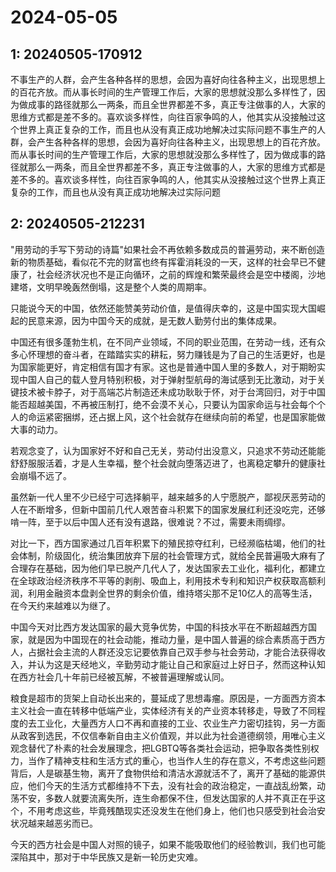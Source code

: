 # 2024-05-05

## 1: 20240505-170912

不事生产的人群，会产生各种各样的思想，会因为喜好向往各种主义，出现思想上的百花齐放。而从事长时间的生产管理工作后，大家的思想就没那么多样性了，因为做成事的路径就那么一两条，而且全世界都差不多，真正专注做事的人，大家的思维方式都是差不多的。喜欢谈多样性，向往百家争鸣的人，他其实从没接触过这个世界上真正复杂的工作，而且也从没有真正成功地解决过实际问题不事生产的人群，会产生各种各样的思想，会因为喜好向往各种主义，出现思想上的百花齐放。而从事长时间的生产管理工作后，大家的思想就没那么多样性了，因为做成事的路径就那么一两条，而且全世界都差不多，真正专注做事的人，大家的思维方式都是差不多的。喜欢谈多样性，向往百家争鸣的人，他其实从没接触过这个世界上真正复杂的工作，而且也从没有真正成功地解决过实际问题

## 2: 20240505-212231

"用劳动的手写下劳动的诗篇"如果社会不再依赖多数成员的普遍劳动，来不断创造新的物质基础，看似花不完的财富也终有挥霍消耗没的一天，这样的社会早已不健康了，社会经济状况也不是正向循环，之前的辉煌和繁荣最终会是空中楼阁，沙地建塔，文明早晚轰然倒塌，这是整个人类的周期率。

只能说今天的中国，依然还能赞美劳动价值，是值得庆幸的，这是中国实现大国崛起的民意来源，因为中国今天的成就，是无数人勤劳付出的集体成果。

中国还有很多蓬勃生机，在不同产业领域，不同的职业范围，在劳动一线，还有众多心怀理想的奋斗者，在踏踏实实的耕耘，努力赚钱是为了自己的生活更好，也是为国家能更好，肯定相信有国才有家。这也是普通中国人里的多数人，对于期盼实现中国人自己的载人登月特别积极，对于弹射型航母的海试感到无比激动，对于关键技术被卡脖子，对于高端芯片制造还未成功耿耿于怀，对于台湾回归，对于中国能否超越美国，不再被压制打，绝不会漠不关心，只要认为国家命运与社会每个个人的命运紧密捆绑，还占据上风，这个社会就存在继续向前的希望，也是国家能做大事的动力。

若观念变了，认为国家好不好和自己无关，劳动付出没意义，只追求不劳动还能能舒舒服服活着，才是人生幸福，整个社会就向堕落迈进了，也离稳定攀升的健康社会崩塌不远了。

虽然新一代人里不少已经宁可选择躺平，越来越多的人宁愿脱产，鄙视厌恶劳动的人在不断增多，但新中国前几代人艰苦奋斗积累下的国家发展红利还没吃完，还够啃一阵，至于以后中国人还有没有退路，很难说？不过，需要未雨绸缪。

对比一下，西方国家通过几百年积累下的殖民掠夺红利，已经濒临枯竭，他们的社会体制，阶级固化，统治集团放弃下层的社会管理方式，就给全民普遍吸大麻有了合理存在基础，因为他们早已脱产几代人了，发达国家去工业化，福利化，都建立在全球政治经济秩序不平等的剥削、吸血上，利用技术专利和知识产权获取高额利润，利用金融资本盘剥全世界的剩余价值，维持塔尖那不足10亿人的高等生活，在今天约来越难以为继了。

中国今天对比西方发达国家的最大竞争优势，中国的科技水平在不断超越西方国家，就是因为中国现在的社会动能，推动力量，是中国人普遍的综合素质高于西方人，占据社会主流的人群还没忘记要依靠自己双手参与社会劳动，才能合法获得收入，并认为这是天经地义，辛勤劳动才能让自己和家庭过上好日子，然而这种认知在西方社会几十年前已经被瓦解，不被普遍理解或认同。

粮食是超市的货架上自动长出来的，蔓延成了思想毒瘤。原因是，一方面西方资本主义社会一直在转移中低端产业，实体经济有关的产业资本转移走，导致了不同程度的去工业化，大量西方人口不再和直接的工业、农业生产力密切挂钩，另一方面从政客到选民，不仅信奉新自由主义价值观，并以此为社会道德纲领，用唯心主义观念替代了朴素的社会发展理念，把LGBTQ等各类社会运动，把争取各类性别权力，当作了精神支柱和生活方式的重心，也当作人生的存在意义，不考虑这些问题背后，人是碳基生物，离开了食物供给和清洁水源就活不了，离开了基础的能源供应，他们今天的生活方式都维持不下去，没有社会的政治稳定，一直战乱纷繁，动荡不安，多数人就要流离失所，连生命都保不住，但发达国家的人并不真正在乎这个，不用考虑这些，毕竟残酷现实还没发生在他们身上，他们也只感受到社会治安状况越来越恶劣而已。

今天的西方社会是中国人对照的镜子，如果不能吸取他们的经验教训，我们也可能深陷其中，那对于中华民族又是新一轮历史灾难。

